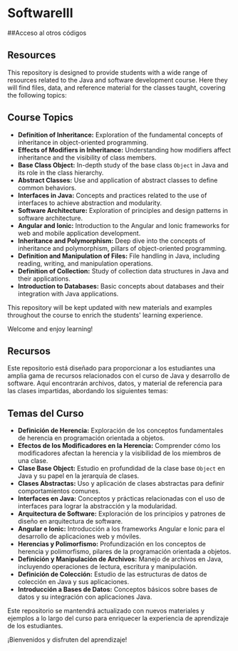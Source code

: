 # SoftwareIII

##Acceso al otros códigos


## Resources

This repository is designed to provide students with a wide range of resources related to the Java and software development course. Here they will find files, data, and reference material for the classes taught, covering the following topics:

## Course Topics

- **Definition of Inheritance:** Exploration of the fundamental concepts of inheritance in object-oriented programming.
- **Effects of Modifiers in Inheritance:** Understanding how modifiers affect inheritance and the visibility of class members.
- **Base Class Object:** In-depth study of the base class `Object` in Java and its role in the class hierarchy.
- **Abstract Classes:** Use and application of abstract classes to define common behaviors.
- **Interfaces in Java:** Concepts and practices related to the use of interfaces to achieve abstraction and modularity.
- **Software Architecture:** Exploration of principles and design patterns in software architecture.
- **Angular and Ionic:** Introduction to the Angular and Ionic frameworks for web and mobile application development.
- **Inheritance and Polymorphism:** Deep dive into the concepts of inheritance and polymorphism, pillars of object-oriented programming.
- **Definition and Manipulation of Files:** File handling in Java, including reading, writing, and manipulation operations.
- **Definition of Collection:** Study of collection data structures in Java and their applications.
- **Introduction to Databases:** Basic concepts about databases and their integration with Java applications.

This repository will be kept updated with new materials and examples throughout the course to enrich the students' learning experience.


Welcome and enjoy learning!


## Recursos

Este repositorio está diseñado para proporcionar a los estudiantes una amplia gama de recursos relacionados con el curso de Java y desarrollo de software. Aquí encontrarán archivos, datos, y material de referencia para las clases impartidas, abordando los siguientes temas:

## Temas del Curso

- **Definición de Herencia:** Exploración de los conceptos fundamentales de herencia en programación orientada a objetos.
- **Efectos de los Modificadores en la Herencia:** Comprender cómo los modificadores afectan la herencia y la visibilidad de los miembros de una clase.
- **Clase Base Object:** Estudio en profundidad de la clase base `Object` en Java y su papel en la jerarquía de clases.
- **Clases Abstractas:** Uso y aplicación de clases abstractas para definir comportamientos comunes.
- **Interfaces en Java:** Conceptos y prácticas relacionadas con el uso de interfaces para lograr la abstracción y la modularidad.
- **Arquitectura de Software:** Exploración de los principios y patrones de diseño en arquitectura de software.
- **Angular e Ionic:** Introducción a los frameworks Angular e Ionic para el desarrollo de aplicaciones web y móviles.
- **Herencias y Polimorfismo:** Profundización en los conceptos de herencia y polimorfismo, pilares de la programación orientada a objetos.
- **Definición y Manipulación de Archivos:** Manejo de archivos en Java, incluyendo operaciones de lectura, escritura y manipulación.
- **Definición de Colección:** Estudio de las estructuras de datos de colección en Java y sus aplicaciones.
- **Introducción a Bases de Datos:** Conceptos básicos sobre bases de datos y su integración con aplicaciones Java.

Este repositorio se mantendrá actualizado con nuevos materiales y ejemplos a lo largo del curso para enriquecer la experiencia de aprendizaje de los estudiantes.


¡Bienvenidos y disfruten del aprendizaje!
